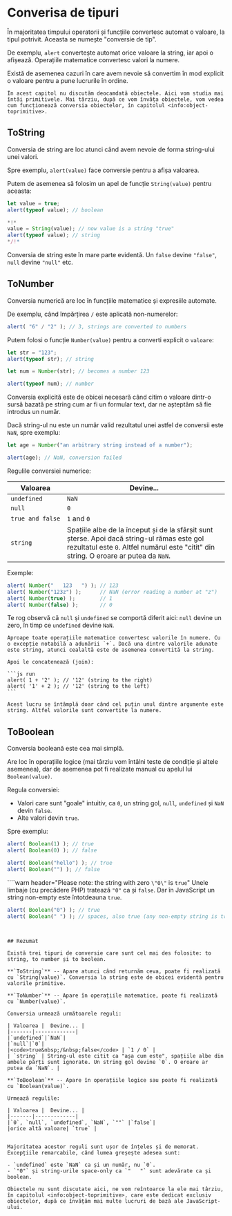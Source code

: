 # Converisa de tipuri

În majoritatea timpului operatorii și funcțiile convertesc automat o valoare, la tipul potrivit. Aceasta se numește "conversie de tip".

De exemplu, `alert` convertește automat orice valoare la string, iar apoi o afișează. Operațiile matematice convertesc valori la numere.

Există de asemenea cazuri în care avem nevoie să convertim în mod explicit o valoare pentru a pune lucrurile în ordine.

```smart header="Not talking about objects yet"
În acest capitol nu discutăm deocamdată obiectele. Aici vom studia mai întâi primitivele. Mai târziu, după ce vom învăța obiectele, vom vedea cum funcționează conversia obiectelor, în capitolul <info:object-toprimitive>.
```

## ToString

Conversia de string are loc atunci când avem nevoie de forma string-ului unei valori.

Spre exemplu, `alert(value)` face conversie pentru a afișa valoarea.

Putem de asemenea să folosim un apel de funcție `String(value)` pentru aceasta:

```js run
let value = true;
alert(typeof value); // boolean

*!*
value = String(value); // now value is a string "true"
alert(typeof value); // string
*/!*
```

Conversia de string este în mare parte evidentă. Un `false` devine `"false"`, `null` devine `"null"` etc.

## ToNumber

Conversia numerică are loc în funcțiile matematice și expresiile automate.

De exemplu, când împărțirea `/` este aplicată non-numerelor:

```js run
alert( "6" / "2" ); // 3, strings are converted to numbers
```

Putem folosi o funcție `Number(value)` pentru a converti explicit o `valoare`:

```js run
let str = "123";
alert(typeof str); // string

let num = Number(str); // becomes a number 123

alert(typeof num); // number
```

Conversia explicită este de obicei necesară când citim o valoare dintr-o sursă bazată pe string cum ar fi un formular text, dar ne așteptăm să fie introdus un număr.

Dacă string-ul nu este un număr valid rezultatul unei astfel de conversii este `NaN`, spre exemplu:

```js run
let age = Number("an arbitrary string instead of a number");

alert(age); // NaN, conversion failed
```

Regulile conversiei numerice:

| Valoarea |  Devine... |
|-------|-------------|
|`undefined`|`NaN`|
|`null`|`0`|
|<code>true&nbsp;and&nbsp;false</code> | `1` and `0` |
| `string` | Spațiile albe de la început și de la sfârșit sunt șterse. Apoi dacă string-ul rămas este gol rezultatul este `0`. Altfel numărul este "citit" din string. O eroare ar putea da `NaN`. |

Exemple:

```js run
alert( Number("   123   ") ); // 123
alert( Number("123z") );      // NaN (error reading a number at "z")
alert( Number(true) );        // 1
alert( Number(false) );       // 0
```

Te rog observă că `null` și `undefined` se comportă diferit aici: `null` devine un zero, în timp ce `undefined` devine `NaN`.

````smart header="Addition '+' concatenates strings"
Aproape toate operațiile matematice convertesc valorile în numere. Cu o excepție notabilă a adunării `+`. Dacă una dintre valorile adunate este string, atunci cealaltă este de asemenea convertită la string.

Apoi le concatenează (join):

```js run
alert( 1 + '2' ); // '12' (string to the right)
alert( '1' + 2 ); // '12' (string to the left)
```

Acest lucru se întâmplă doar când cel puțin unul dintre argumente este string. Altfel valorile sunt convertite la numere.
````

## ToBoolean

Conversia booleană este cea mai simplă.

Are loc în operațiile logice (mai târziu vom întâlni teste de condiție și altele asemenea), dar de asemenea pot fi realizate manual cu apelul lui `Boolean(value)`. 

Regula conversiei:

- Valori care sunt "goale" intuitiv, ca `0`, un string gol, `null`, `undefined` și `NaN` devin `false`.
- Alte valori devin `true`.

Spre exemplu:

```js run
alert( Boolean(1) ); // true
alert( Boolean(0) ); // false

alert( Boolean("hello") ); // true
alert( Boolean("") ); // false
```

````warn header="Please note: the string with zero `\"0\"` is `true`"
Unele limbaje (cu precădere PHP) tratează `"0"` ca și `false`. Dar în JavaScript un string non-empty este întotdeauna `true`.

```js run
alert( Boolean("0") ); // true
alert( Boolean(" ") ); // spaces, also true (any non-empty string is true)
```
````


## Rezumat

Există trei tipuri de conversie care sunt cel mai des folosite: to string, to number și to boolean.

**`ToString`** -- Apare atunci când returnăm ceva, poate fi realizată cu `String(value)`. Conversia la string este de obicei evidentă pentru valorile primitive.

**`ToNumber`** -- Apare în operațiile matematice, poate fi realizată cu `Number(value)`.

Conversia urmează următoarele reguli:

| Valoarea |  Devine... |
|-------|-------------|
|`undefined`|`NaN`|
|`null`|`0`|
|<code>true&nbsp;/&nbsp;false</code> | `1 / 0` |
| `string` | String-ul este citit ca "așa cum este", spațiile albe din ambele părți sunt ignorate. Un string gol devine `0`. O eroare ar putea da `NaN`. |

**`ToBoolean`** -- Apare în operațiile logice sau poate fi realizată cu `Boolean(value)`.

Urmează regulile:

| Valoarea |  Devine... |
|-------|-------------|
|`0`, `null`, `undefined`, `NaN`, `""` |`false`|
|orice altă valoare| `true` |


Majoritatea acestor reguli sunt ușor de înțeles și de memorat. Excepțiile remarcabile, când lumea greșește adesea sunt:

- `undefined` este `NaN` ca și un număr, nu `0`.
- `"0"` și string-urile space-only ca `"   "` sunt adevărate ca și boolean.

Obiectele nu sunt discutate aici, ne vom reîntoarce la ele mai târziu, în capitolul <info:object-toprimitive>, care este dedicat exclusiv obiectelor, după ce învățăm mai multe lucruri de bază ale JavaScript-ului.